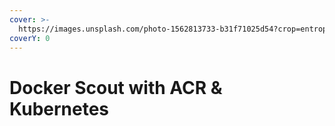 ```yaml
---
cover: >-
  https://images.unsplash.com/photo-1562813733-b31f71025d54?crop=entropy&cs=srgb&fm=jpg&ixid=M3wxOTcwMjR8MHwxfHNlYXJjaHw0fHxoYWNrZXIlMjB8ZW58MHx8fHwxNzA1NjU5NzQ0fDA&ixlib=rb-4.0.3&q=85
coverY: 0
---
```


# Docker Scout with ACR & Kubernetes

